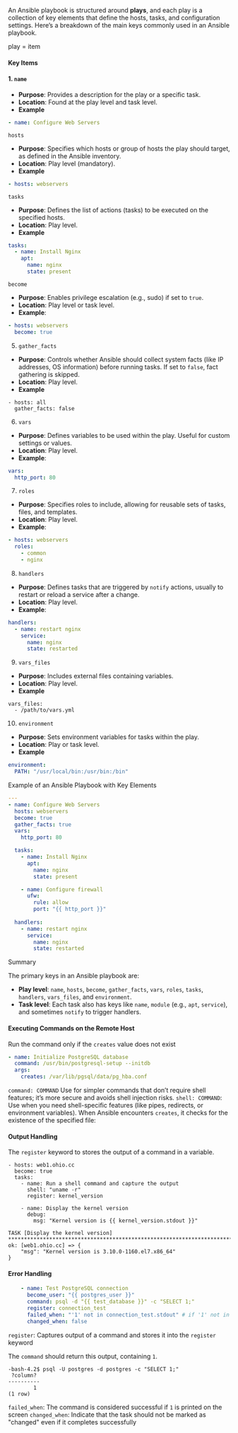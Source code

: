
An Ansible playbook is structured around **plays**, and each play is a collection of key elements that define the hosts, tasks, and configuration settings. Here’s a breakdown of the main keys commonly used in an Ansible playbook.

play = item

#### Key Items

#### 1. `name`

- **Purpose**: Provides a description for the play or a specific task.
- **Location**: Found at the play level and task level.
- **Example**

``` yaml
- name: Configure Web Servers
```

`hosts`

- **Purpose**: Specifies which hosts or group of hosts the play should target, as defined in the Ansible inventory.
- **Location**: Play level (mandatory).
- **Example**

``` yaml
- hosts: webservers
```

`tasks`

- **Purpose**: Defines the list of actions (tasks) to be executed on the specified hosts.
- **Location**: Play level.
- **Example**

``` yaml
tasks:
  - name: Install Nginx
    apt:
      name: nginx
      state: present
```

`become`

- **Purpose**: Enables privilege escalation (e.g., sudo) if set to `true`.
- **Location**: Play level or task level.
- **Example**:

``` yaml
- hosts: webservers
  become: true
```

5. `gather_facts`

- **Purpose**: Controls whether Ansible should collect system facts (like IP addresses, OS information) before running tasks. If set to `false`, fact gathering is skipped.
- **Location**: Play level.
- **Example**

```
- hosts: all
  gather_facts: false
```

6. `vars`

- **Purpose**: Defines variables to be used within the play. Useful for custom settings or values.
- **Location**: Play level.
- **Example**:

``` yaml
vars:
  http_port: 80
```

7. `roles`

- **Purpose**: Specifies roles to include, allowing for reusable sets of tasks, files, and templates.
- **Location**: Play level.
- **Example**:

``` yaml
- hosts: webservers
  roles:
    - common
    - nginx
```

8. `handlers`

- **Purpose**: Defines tasks that are triggered by `notify` actions, usually to restart or reload a service after a change.
- **Location**: Play level.
- **Example**:

``` yaml
handlers:
  - name: restart nginx
    service:
      name: nginx
      state: restarted
```

9. `vars_files`

- **Purpose**: Includes external files containing variables.
- **Location**: Play level.
- **Example**

```
vars_files:
  - /path/to/vars.yml
```

10. `environment`

- **Purpose**: Sets environment variables for tasks within the play.
- **Location**: Play or task level.
- **Example**

``` yaml
environment:
  PATH: "/usr/local/bin:/usr/bin:/bin"
```

Example of an Ansible Playbook with Key Elements

``` yaml
---
- name: Configure Web Servers
  hosts: webservers
  become: true
  gather_facts: true
  vars:
    http_port: 80

  tasks:
    - name: Install Nginx
      apt:
        name: nginx
        state: present

    - name: Configure firewall
      ufw:
        rule: allow
        port: "{{ http_port }}"
    
  handlers:
    - name: restart nginx
      service:
        name: nginx
        state: restarted
```

Summary

The primary keys in an Ansible playbook are:

- **Play level**: `name`, `hosts`, `become`, `gather_facts`, `vars`, `roles`, `tasks`, `handlers`, `vars_files`, and `environment`.
- **Task level**: Each task also has keys like `name`, `module` (e.g., `apt`, `service`), and sometimes `notify` to trigger handlers.

#### Executing Commands on the Remote Host

Run the command only if the `creates` value does not exist

``` yaml
- name: Initialize PostgreSQL database 
  command: /usr/bin/postgresql-setup --initdb 
  args: 
    creates: /var/lib/pgsql/data/pg_hba.conf
```

`command: COMMAND` Use for simpler commands that don’t require shell features; it’s more secure and avoids shell injection risks.
`shell: COMMAND`: Use when you need shell-specific features (like pipes, redirects, or environment variables).
When Ansible encounters `creates`, it checks for the existence of the specified file:

#### Output Handling

The `register` keyword to stores the output of a command in a variable.

```
- hosts: web1.ohio.cc
  become: true
  tasks:
    - name: Run a shell command and capture the output
      shell: "uname -r"
      register: kernel_version

    - name: Display the kernel version
      debug:
        msg: "Kernel version is {{ kernel_version.stdout }}"
```

```
TASK [Display the kernel version] *******************************************************************************
ok: [web1.ohio.cc] => {
    "msg": "Kernel version is 3.10.0-1160.el7.x86_64"
}
```
#### Error Handling

``` yaml
    - name: Test PostgreSQL connection
      become_user: "{{ postgres_user }}"
      command: psql -d "{{ test_database }}" -c "SELECT 1;"
      register: connection_test
      failed_when: "'1' not in connection_test.stdout" # if '1' not in ...
      changed_when: false
```

`register`: Captures output of a command and stores it into the `register` keyword

The `command` should return this output, containing `1`.

```
-bash-4.2$ psql -U postgres -d postgres -c "SELECT 1;"
 ?column?
----------
        1
(1 row)
```

`failed_when`: The command is considered successful if `1` is printed on the screen
`changed_when`:  Indicate that the task should not be marked as "changed" even if it completes successfully